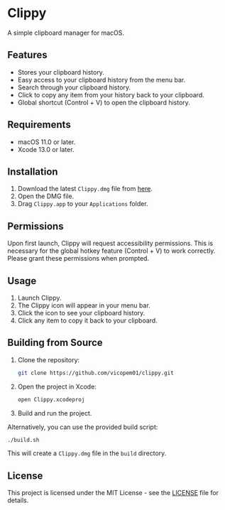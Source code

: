 # Clippy

A simple clipboard manager for macOS.

## Features

*   Stores your clipboard history.
*   Easy access to your clipboard history from the menu bar.
*   Search through your clipboard history.
*   Click to copy any item from your history back to your clipboard.
*   Global shortcut (Control + V) to open the clipboard history.

## Requirements

*   macOS 11.0 or later.
*   Xcode 13.0 or later.

## Installation

1.  Download the latest `Clippy.dmg` file from [here](https://github.com/Vicopem01/clippy/releases/download/latest/Clippy.dmg).
2.  Open the DMG file.
3.  Drag `Clippy.app` to your `Applications` folder.

## Permissions

Upon first launch, Clippy will request accessibility permissions. This is necessary for the global hotkey feature (Control + V) to work correctly. Please grant these permissions when prompted.

## Usage

1.  Launch Clippy.
2.  The Clippy icon will appear in your menu bar.
3.  Click the icon to see your clipboard history.
4.  Click any item to copy it back to your clipboard.

## Building from Source

1.  Clone the repository:
    ```bash
    git clone https://github.com/vicopem01/clippy.git
    ```
2.  Open the project in Xcode:
    ```bash
    open Clippy.xcodeproj
    ```
3.  Build and run the project.

Alternatively, you can use the provided build script:

```bash
./build.sh
```

This will create a `Clippy.dmg` file in the `build` directory.

## License

This project is licensed under the MIT License - see the [LICENSE](LICENSE) file for details.

